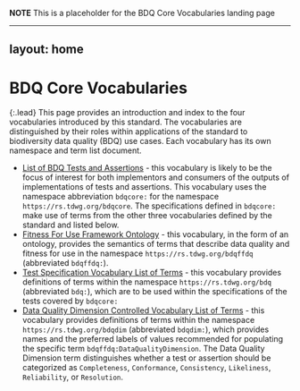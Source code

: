 **NOTE** This is a placeholder for the BDQ Core Vocabularies landing page

---
layout: home
---

# BDQ Core Vocabularies

{:.lead}
This page provides an introduction and index to the four vocabularies introduced by this standard. The vocabularies are distinguished by their roles within applications of the standard to biodiversity data quality (BDQ) use cases. Each vocabulary has its own namespace and term list document. 

- [List of BDQ Tests and Assertions](https://github.com/tdwg/bdq/blob/master/tg2/_review/bdqcore_termlist-header.md) - this vocabulary is likely to be the focus of interest for both implementors and consumers of the outputs of implementations of tests and assertions. This vocabulary uses the namespace abbreviation `bdqcore:` for the namespace `https://rs.tdwg.org/bdqcore`. The specifications defined in `bdqcore:` make use of terms from the other three vocabularies defined by the standard and listed below.
- [Fitness For Use Framework Ontology](https://github.com/tdwg/bdq/blob/master/tg2/_review/bdqffdq_termlist-header.md) - this vocabulary, in the form of an ontology, provides the semantics of terms that describe data quality and fitness for use in the namespace `https://rs.tdwg.org/bdqffdq` (abbreviated `bdqffdq:`).
- [Test Specification Vocabulary List of Terms](https://github.com/tdwg/bdq/blob/master/tg2/_review/bdq_termlist-header.md) - this vocabulary provides definitions of terms within the namespace `https://rs.tdwg.org/bdq` (abbreviated `bdq:`), which are to be used within the specifications of the tests covered by `bdqcore:` 
- [Data Quality Dimension Controlled Vocabulary List of Terms](https://github.com/tdwg/bdq/blob/master/tg2/_review/bdqdim_termlist-header.md) - this vocabulary provides definitions of terms within the namespace `https://rs.tdwg.org/bdqdim` (abbreviated `bdqdim:`), which provides names and the preferred labels of values recommended for populating the specific term `bdqffdq:DataQualityDimension`. The Data Quality Dimension term distinguishes whether a test or assertion should be categorized as `Completeness`, `Conformance`, `Consistency`, `Likeliness`, `Reliability`, or `Resolution`.
